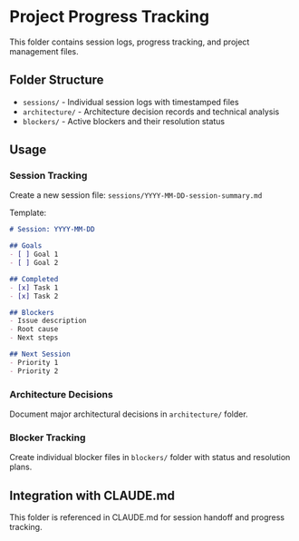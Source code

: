 # Project Progress Tracking

This folder contains session logs, progress tracking, and project management files.

## Folder Structure

- `sessions/` - Individual session logs with timestamped files
- `architecture/` - Architecture decision records and technical analysis
- `blockers/` - Active blockers and their resolution status

## Usage

### Session Tracking
Create a new session file: `sessions/YYYY-MM-DD-session-summary.md`

Template:
```markdown
# Session: YYYY-MM-DD

## Goals
- [ ] Goal 1
- [ ] Goal 2

## Completed
- [x] Task 1
- [x] Task 2

## Blockers
- Issue description
- Root cause
- Next steps

## Next Session
- Priority 1
- Priority 2
```

### Architecture Decisions
Document major architectural decisions in `architecture/` folder.

### Blocker Tracking
Create individual blocker files in `blockers/` folder with status and resolution plans.

## Integration with CLAUDE.md
This folder is referenced in CLAUDE.md for session handoff and progress tracking.